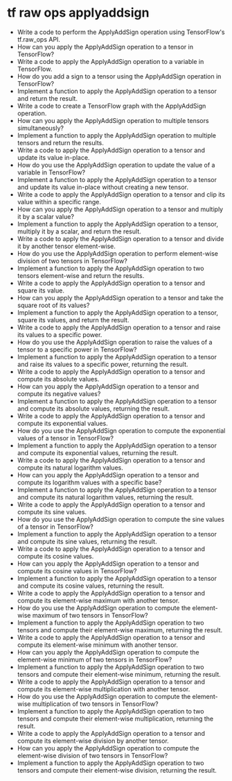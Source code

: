 # tf raw ops applyaddsign

- Write a code to perform the ApplyAddSign operation using TensorFlow's tf.raw_ops API.
- How can you apply the ApplyAddSign operation to a tensor in TensorFlow?
- Write a code to apply the ApplyAddSign operation to a variable in TensorFlow.
- How do you add a sign to a tensor using the ApplyAddSign operation in TensorFlow?
- Implement a function to apply the ApplyAddSign operation to a tensor and return the result.
- Write a code to create a TensorFlow graph with the ApplyAddSign operation.
- How can you apply the ApplyAddSign operation to multiple tensors simultaneously?
- Implement a function to apply the ApplyAddSign operation to multiple tensors and return the results.
- Write a code to apply the ApplyAddSign operation to a tensor and update its value in-place.
- How do you use the ApplyAddSign operation to update the value of a variable in TensorFlow?
- Implement a function to apply the ApplyAddSign operation to a tensor and update its value in-place without creating a new tensor.
- Write a code to apply the ApplyAddSign operation to a tensor and clip its value within a specific range.
- How can you apply the ApplyAddSign operation to a tensor and multiply it by a scalar value?
- Implement a function to apply the ApplyAddSign operation to a tensor, multiply it by a scalar, and return the result.
- Write a code to apply the ApplyAddSign operation to a tensor and divide it by another tensor element-wise.
- How do you use the ApplyAddSign operation to perform element-wise division of two tensors in TensorFlow?
- Implement a function to apply the ApplyAddSign operation to two tensors element-wise and return the results.
- Write a code to apply the ApplyAddSign operation to a tensor and square its value.
- How can you apply the ApplyAddSign operation to a tensor and take the square root of its values?
- Implement a function to apply the ApplyAddSign operation to a tensor, square its values, and return the result.
- Write a code to apply the ApplyAddSign operation to a tensor and raise its values to a specific power.
- How do you use the ApplyAddSign operation to raise the values of a tensor to a specific power in TensorFlow?
- Implement a function to apply the ApplyAddSign operation to a tensor and raise its values to a specific power, returning the result.
- Write a code to apply the ApplyAddSign operation to a tensor and compute its absolute values.
- How can you apply the ApplyAddSign operation to a tensor and compute its negative values?
- Implement a function to apply the ApplyAddSign operation to a tensor and compute its absolute values, returning the result.
- Write a code to apply the ApplyAddSign operation to a tensor and compute its exponential values.
- How do you use the ApplyAddSign operation to compute the exponential values of a tensor in TensorFlow?
- Implement a function to apply the ApplyAddSign operation to a tensor and compute its exponential values, returning the result.
- Write a code to apply the ApplyAddSign operation to a tensor and compute its natural logarithm values.
- How can you apply the ApplyAddSign operation to a tensor and compute its logarithm values with a specific base?
- Implement a function to apply the ApplyAddSign operation to a tensor and compute its natural logarithm values, returning the result.
- Write a code to apply the ApplyAddSign operation to a tensor and compute its sine values.
- How do you use the ApplyAddSign operation to compute the sine values of a tensor in TensorFlow?
- Implement a function to apply the ApplyAddSign operation to a tensor and compute its sine values, returning the result.
- Write a code to apply the ApplyAddSign operation to a tensor and compute its cosine values.
- How can you apply the ApplyAddSign operation to a tensor and compute its cosine values in TensorFlow?
- Implement a function to apply the ApplyAddSign operation to a tensor and compute its cosine values, returning the result.
- Write a code to apply the ApplyAddSign operation to a tensor and compute its element-wise maximum with another tensor.
- How do you use the ApplyAddSign operation to compute the element-wise maximum of two tensors in TensorFlow?
- Implement a function to apply the ApplyAddSign operation to two tensors and compute their element-wise maximum, returning the result.
- Write a code to apply the ApplyAddSign operation to a tensor and compute its element-wise minimum with another tensor.
- How can you apply the ApplyAddSign operation to compute the element-wise minimum of two tensors in TensorFlow?
- Implement a function to apply the ApplyAddSign operation to two tensors and compute their element-wise minimum, returning the result.
- Write a code to apply the ApplyAddSign operation to a tensor and compute its element-wise multiplication with another tensor.
- How do you use the ApplyAddSign operation to compute the element-wise multiplication of two tensors in TensorFlow?
- Implement a function to apply the ApplyAddSign operation to two tensors and compute their element-wise multiplication, returning the result.
- Write a code to apply the ApplyAddSign operation to a tensor and compute its element-wise division by another tensor.
- How can you apply the ApplyAddSign operation to compute the element-wise division of two tensors in TensorFlow?
- Implement a function to apply the ApplyAddSign operation to two tensors and compute their element-wise division, returning the result.